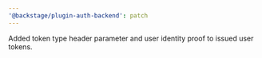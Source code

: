 ```yaml
---
'@backstage/plugin-auth-backend': patch
---
```


Added token type header parameter and user identity proof to issued user tokens.
